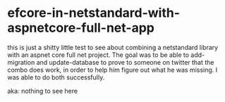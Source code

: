 # efcore-in-netstandard-with-aspnetcore-full-net-app
this is just a shitty little test to see about combining a netstandard library with an aspnet core full net project. The goal was to be able to add-migration and update-database to prove to someone on twitter that the combo does work, in order to help him figure out what he was missing. I was able to do both successfully. 

aka: nothing to see here
